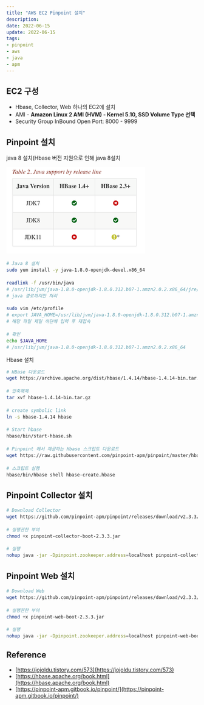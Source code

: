 ```yaml
---
title: "AWS EC2 Pinpoint 설치"
description:
date: 2022-06-15
update: 2022-06-15
tags:
- pinpoint
- aws
- java
- apm
---
```


## EC2 구성
* Hbase, Collector, Web 하나의 EC2에 설치
* AMI - **Amazon Linux 2 AMI (HVM) - Kernel 5.10, SSD Volume Type 선택**
* Security Group InBound Open Port: 8000 - 9999

## Pinpoint 설치
java 8 설치(Hbase 버전 지원으로 인해 java 8설치

![Screen Shot 2022-01-10 at 3.16.01 PM.png](images/java-support-by-release-line.png)

```bash
# Java 8 설치
sudo yum install -y java-1.8.0-openjdk-devel.x86_64

readlink -f /usr/bin/java
# /usr/lib/jvm/java-1.8.0-openjdk-1.8.0.312.b07-1.amzn2.0.2.x86_64/jre/bin/java
# java 경로까지만 처리

sudo vim /etc/profile
# export JAVA_HOME=/usr/lib/jvm/java-1.8.0-openjdk-1.8.0.312.b07-1.amzn2.0.2.x86_64
# 해당 파일 제일 하단에 입력 후 재접속

# 확인
echo $JAVA_HOME
# /usr/lib/jvm/java-1.8.0-openjdk-1.8.0.312.b07-1.amzn2.0.2.x86_64

```

Hbase 설치

```bash
# HBase 다운로드
wget https://archive.apache.org/dist/hbase/1.4.14/hbase-1.4.14-bin.tar.gz

# 압축해제
tar xvf hbase-1.4.14-bin.tar.gz

# create symbolic link
ln -s hbase-1.4.14 hbase

# Start hbase
hbase/bin/start-hbase.sh

# Pinpoint 에서 제공하는 Hbase 스크립트 다운로드
wget https://raw.githubusercontent.com/pinpoint-apm/pinpoint/master/hbase/scripts/hbase-create.hbase

# 스크립트 실행
hbase/bin/hbase shell hbase-create.hbase
```

## Pinpoint Collector 설치

```bash
# Download Collector 
wget https://github.com/pinpoint-apm/pinpoint/releases/download/v2.3.3/pinpoint-collector-boot-2.3.3.jar

# 실행권한 부여
chmod +x pinpoint-collector-boot-2.3.3.jar

# 실행
nohup java -jar -Dpinpoint.zookeeper.address=localhost pinpoint-collector-boot-2.3.3.jar >/dev/null 2>&1 &
```

## Pinpoint Web 설치

```bash
# Download Web
wget https://github.com/pinpoint-apm/pinpoint/releases/download/v2.3.3/pinpoint-web-boot-2.3.3.jar

# 실행권한 부여
chmod +x pinpoint-web-boot-2.3.3.jar

# 실행
nohup java -jar -Dpinpoint.zookeeper.address=localhost pinpoint-web-boot-2.3.3.jar >/dev/null 2>&1 &
```

## Reference
* [https://jojoldu.tistory.com/573](https://jojoldu.tistory.com/573)
* [https://hbase.apache.org/book.html](https://hbase.apache.org/book.html)
* [https://pinpoint-apm.gitbook.io/pinpoint/](https://pinpoint-apm.gitbook.io/pinpoint/)